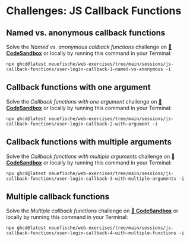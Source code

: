 # Challenges: JS Callback Functions

## Named vs. anonymous callback functions

Solve the _Named vs. anonymous callback functions_ challenge on
[🔗 **CodeSandbox**](https://codesandbox.io/s/github/neuefische/web-exercises/tree/main/sessions/js-callback-functions/user-login-callback-1-named-vs-anonymous?file=/README.md)
or locally by running this command in your Terminal:

```
npx ghcd@latest neuefische/web-exercises/tree/main/sessions/js-callback-functions/user-login-callback-1-named-vs-anonymous -i
```

## Callback functions with one argument

Solve the _Callback functions with one argument_ challenge on
[🔗 **CodeSandbox**](https://codesandbox.io/s/github/neuefische/web-exercises/tree/main/sessions/js-callback-functions/user-login-callback-2-with-argument?file=/README.md)
or locally by running this command in your Terminal:

```
npx ghcd@latest neuefische/web-exercises/tree/main/sessions/js-callback-functions/user-login-callback-2-with-argument -i
```

## Callback functions with multiple arguments

Solve the _Callback functions with multiple arguments_ challenge on
[🔗 **CodeSandbox**](https://codesandbox.io/s/github/neuefische/web-exercises/tree/main/sessions/js-callback-functions/user-login-callback-3-with-multiple-arguments?file=/README.md)
or locally by running this command in your Terminal:

```
npx ghcd@latest neuefische/web-exercises/tree/main/sessions/js-callback-functions/user-login-callback-3-with-multiple-arguments -i
```

## Multiple callback functions

Solve the _Multiple callback functions_ challenge on
[🔗 **CodeSandbox**](https://codesandbox.io/s/github/neuefische/web-exercises/tree/main/sessions/js-callback-functions/user-login-callback-4-with-multiple-functions?file=/README.md)
or locally by running this command in your Terminal:

```
npx ghcd@latest neuefische/web-exercises/tree/main/sessions/js-callback-functions/user-login-callback-4-with-multiple-functions -i
```
